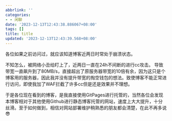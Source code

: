 ```yaml
---
abbrlink: ''
categories:
- - 闲聊
date: '2023-12-13T12:43:38.886067+08:00'
tags: []
title: title
updated: '2023-12-13T12:43:39.568+08:00'
---
```

各位如果之前访问过，就应该知道博客近两日时常处于崩溃状态。

不知怎么，被网络小丑给盯上了，近两日一直在24h不间断的进行cc攻击。
导致带宽一直飙升到了80MB/s，直接超出了原服务器带宽的10倍有余，因为这只是个博客用的服务器，因此我并没有提升带宽的掏空钱包的想法。致使博客不能正常进行访问，即使我加了WAF拦截了许多cc但是还是效果并不理想。

于是各位现在看到的博客，是我直接使用GitPages进行托管的，当然各位会发现本博客相对于其他使用Github进行静态博客托管的网站，速度上大大提升，十分丝滑。至于如何做到，相信对网站部署维护稍熟悉的朋友都会清楚，在此不再多说 😎
